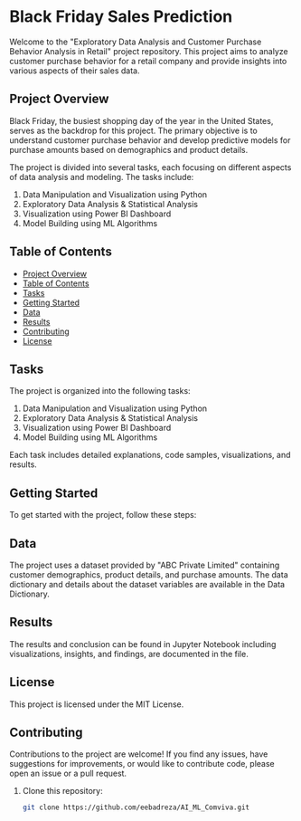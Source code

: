 # Black Friday Sales Prediction

Welcome to the "Exploratory Data Analysis and Customer Purchase Behavior Analysis in Retail" project repository. This project aims to analyze customer purchase behavior for a retail company and provide insights into various aspects of their sales data.

## Project Overview

Black Friday, the busiest shopping day of the year in the United States, serves as the backdrop for this project. The primary objective is to understand customer purchase behavior and develop predictive models for purchase amounts based on demographics and product details.

The project is divided into several tasks, each focusing on different aspects of data analysis and modeling. The tasks include:

1. Data Manipulation and Visualization using Python
2. Exploratory Data Analysis & Statistical Analysis
3. Visualization using Power BI Dashboard
4. Model Building using ML Algorithms

## Table of Contents

- [Project Overview](#project-overview)
- [Table of Contents](#table-of-contents)
- [Tasks](#tasks)
- [Getting Started](#getting-started)
- [Data](#data)
- [Results](#results)
- [Contributing](#contributing)
- [License](#license)

## Tasks

The project is organized into the following tasks:

1. Data Manipulation and Visualization using Python
2. Exploratory Data Analysis & Statistical Analysis
3. Visualization using Power BI Dashboard
4. Model Building using ML Algorithms

Each task includes detailed explanations, code samples, visualizations, and results.

## Getting Started
To get started with the project, follow these steps:


## Data
The project uses a dataset provided by "ABC Private Limited" containing customer demographics, product details, and purchase amounts. The data dictionary and details about the dataset variables are available in the Data Dictionary.

## Results
The results and conclusion can be found in Jupyter Notebook including visualizations, insights, and findings, are documented in the file.

## License

This project is licensed under the MIT License.

## Contributing

Contributions to the project are welcome! If you find any issues, have suggestions for improvements, or would like to contribute code, please open an issue or a pull request.



1. Clone this repository:

   ```bash
   git clone https://github.com/eebadreza/AI_ML_Comviva.git
